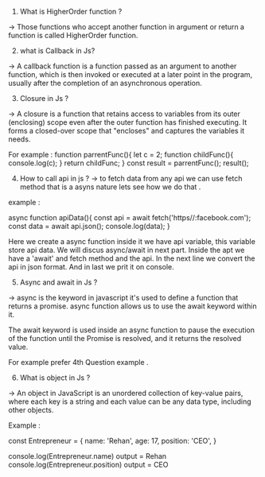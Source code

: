 1. What is HigherOrder function ?

 -> Those functions who accept another function in argument or return a function is called HigherOrder function.

 2. what is  Callback in Js?

 ->  A callback function is a function passed as an argument to another function, which is then invoked or executed at a later point in the program, usually after the completion of an asynchronous operation.

 3. Closure in Js ?

 -> A closure is a function that retains access to variables from its outer (enclosing) scope even after the outer function has finished executing. It forms a closed-over scope that "encloses" and captures the variables it needs.

   For example : 
  function parrentFunc(){
     let c = 2;
     function childFunc(){
         console.log(c);
     }
     return childFunc;
  }
  const result = parrentFunc();
  result();

4. How to call api in js ?
-> to fetch data from any api we can use fetch method that is a asyns nature lets see how we do that .

example : 

  async function apiData(){
        const api = await fetch('https//:facebook.com');
        const data = await api.json();
        console.log(data);
   }


 Here we create a async function inside it we have api variable, this variable store api data.
We will discus async/await in next part. Inside the apt we have a 'await' and fetch method and the api.
In the next line we convert the api in json format. And in last we prit it on console.

5. Async and await in Js ?

-> async is the keyword in javascript it's used to define a function that returns a promise.
async function allows us to use the await keyword within it.

The await keyword is used inside an async function to pause the execution of the function until the Promise is resolved, and it returns the resolved value.

For example prefer 4th Question example .


6. What is object in Js ?

-> An object in JavaScript is an unordered collection of key-value pairs, where each key is a string and each value can be any data type, including other objects. 

Example :  

const Entrepreneur = {
    name: 'Rehan',
    age: 17,
    position: 'CEO',
}

console.log(Entrepreneur.name)  output = Rehan
console.log(Entrepreneur.position)  output = CEO
